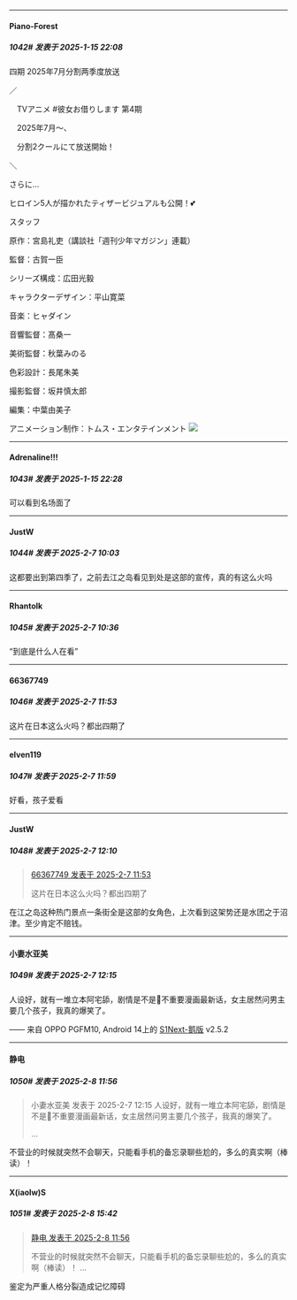 ﻿
*****

####  Piano-Forest  
##### 1042#       发表于 2025-1-15 22:08

四期 2025年7月分割两季度放送

／

　TVアニメ #彼女お借りします 第4期

　2025年7月〜、

　分割2クールにて放送開始！

＼

さらに…

ヒロイン5人が描かれたティザービジュアルも公開！💕

スタッフ

原作：宮島礼吏（講談社「週刊少年マガジン」連載）

監督：古賀一臣

シリーズ構成：広田光毅

キャラクターデザイン：平山寛菜

音楽：ヒャダイン

音響監督：髙桑一

美術監督：秋葉みのる

色彩設計：長尾朱美

撮影監督：坂井慎太郎

編集：中葉由美子

アニメーション制作：トムス・エンタテインメント
<img src="https://p.sda1.dev/21/8c021dc0462ca44cbd2a2c425a50e40e/kv _2_.webp" referrerpolicy="no-referrer">


*****

####  Adrenaline!!!  
##### 1043#       发表于 2025-1-15 22:28

可以看到名场面了

*****

####  JustW  
##### 1044#       发表于 2025-2-7 10:03

这都要出到第四季了，之前去江之岛看见到处是这部的宣传，真的有这么火吗


*****

####  Rhantolk  
##### 1045#       发表于 2025-2-7 10:36

“到底是什么人在看”


*****

####  66367749  
##### 1046#       发表于 2025-2-7 11:53

这片在日本这么火吗？都出四期了


*****

####  elven119  
##### 1047#       发表于 2025-2-7 11:59

好看，孩子爱看


*****

####  JustW  
##### 1048#       发表于 2025-2-7 12:10

<blockquote><a href="httphttps://bbs.saraba1st.com/2b/forum.php?mod=redirect&amp;goto=findpost&amp;pid=67366909&amp;ptid=1886285" target="_blank">66367749 发表于 2025-2-7 11:53</a>

这片在日本这么火吗？都出四期了</blockquote>

在江之岛这种热门景点一条街全是这部的女角色，上次看到这架势还是水团之于沼津。至少肯定不赔钱。


*****

####  小妻水亚美  
##### 1049#       发表于 2025-2-7 12:15

人设好，就有一堆立本阿宅舔，剧情是不是💩不重要漫画最新话，女主居然问男主要几个孩子，我真的爆笑了。

—— 来自 OPPO PGFM10, Android 14上的 [S1Next-鹅版](https://github.com/ykrank/S1-Next/releases) v2.5.2


*****

####  静电  
##### 1050#       发表于 2025-2-8 11:56

<blockquote>小妻水亚美 发表于 2025-2-7 12:15
人设好，就有一堆立本阿宅舔，剧情是不是💩不重要漫画最新话，女主居然问男主要几个孩子，我真的爆笑了。

 ...</blockquote>
不营业的时候就突然不会聊天，只能看手机的备忘录聊些尬的，多么的真实啊（棒读）！


*****

####  X(iaolw)S  
##### 1051#       发表于 2025-2-8 15:42

<blockquote><a href="httphttps://bbs.saraba1st.com/2b/forum.php?mod=redirect&amp;goto=findpost&amp;pid=67373945&amp;ptid=1886285" target="_blank">静电 发表于 2025-2-8 11:56</a>

不营业的时候就突然不会聊天，只能看手机的备忘录聊些尬的，多么的真实啊（棒读）！ ...</blockquote>
鉴定为严重人格分裂造成记忆障碍

